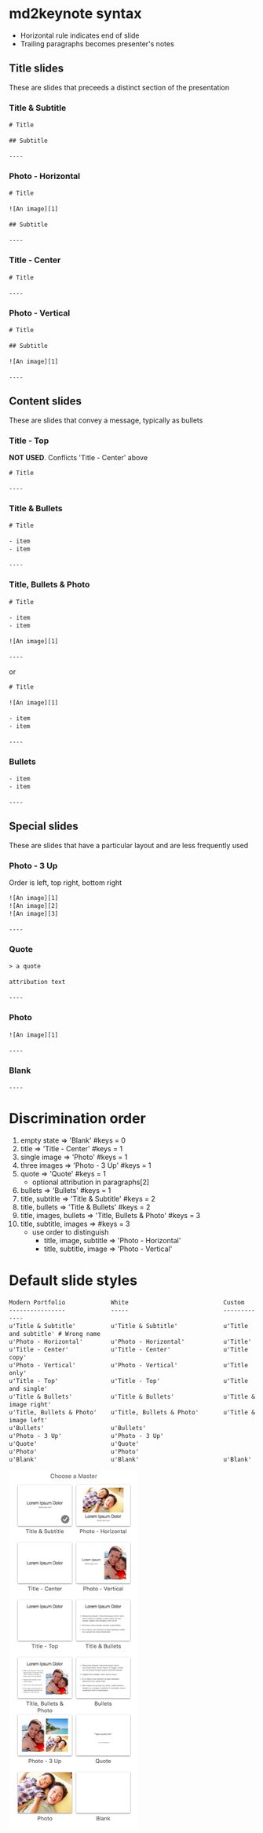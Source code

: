 # md2keynote syntax

- Horizontal rule indicates end of slide
- Trailing paragraphs becomes presenter's notes

## Title slides
These are slides that preceeds a distinct section of the presentation

### Title & Subtitle 

    # Title
    
    ## Subtitle
    
    ----
 
### Photo - Horizontal

    # Title
    
    ![An image][1]
    
    ## Subtitle
    
    ----

   
### Title - Center        

    # Title
    
    ----

### Photo - Vertical

    # Title
    
    ## Subtitle
    
    ![An image][1]
    
    ----

## Content slides
These are slides that convey a message, typically as bullets    

### Title - Top    

**NOT USED**. Conflicts 'Title - Center' above 

    # Title
    
    ----  
 
### Title & Bullets

    # Title  
    
    - item
    - item
    
    ----
   
### Title, Bullets & Photo

    # Title  
    
    - item
    - item
    
    ![An image][1]
    
    ----

or

    # Title  
    
    ![An image][1]
    
    - item
    - item
    
    ----

### Bullets 


    - item
    - item
    
    ----

## Special slides
These are slides that have a particular layout and are less frequently used

### Photo - 3 Up   

Order is left, top right, bottom right

    ![An image][1]
    ![An image][2]
    ![An image][3]
    
    ----

### Quote     

    > a quote
    
    attribution text
    
    ----

### Photo 

    ![An image][1]
    
    ----

### Blank  

    ----


# Discrimination order

1. empty state => 'Blank'           #keys = 0
2. title => 'Title - Center'        #keys = 1
3. single image => 'Photo'          #keys = 1
4. three images => 'Photo - 3 Up'   #keys = 1
5. quote => 'Quote'                 #keys = 1
    - optional attribution in paragraphs[2]
6. bullets => 'Bullets'             #keys = 1
7. title, subtitle => 'Title & Subtitle' #keys = 2
8. title, bullets => 'Title & Bullets' #keys = 2
9. title, images, bullets => 'Title, Bullets & Photo' #keys = 3
10. title, subtitle, images  =>      #keys = 3
    - use order to distinguish
        - title, image, subtitle => 'Photo - Horizontal'
        - title, subtitle, image => 'Photo - Vertical'
 

    

# Default slide styles

	Modern Portfolio             White                           Custom 
	----------------             -----                           -------------
	u'Title & Subtitle'          u'Title & Subtitle'             u'Title and subtitle' # Wrong name
	u'Photo - Horizontal'        u'Photo - Horizontal'           u'Title'                     
	u'Title - Center'            u'Title - Center'               u'Title copy'
	u'Photo - Vertical'          u'Photo - Vertical'             u'Title only'
	u'Title - Top'               u'Title - Top'                  u'Title and single'
	u'Title & Bullets'           u'Title & Bullets'              u'Title & image right'
	u'Title, Bullets & Photo'    u'Title, Bullets & Photo'       u'Title & image left'
	u'Bullets'                   u'Bullets'                      
	u'Photo - 3 Up'              u'Photo - 3 Up'                 
	u'Quote'                     u'Quote'                        
	u'Photo'                     u'Photo'                        
	u'Blank'                     u'Blank'                        u'Blank'
                             


![Slide Layout][1]





[1]: ./slide_layout.png
